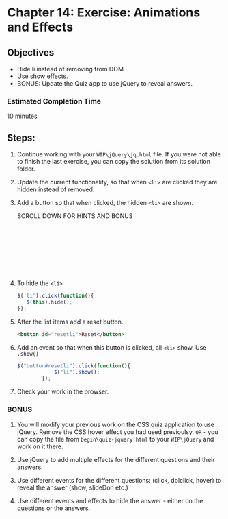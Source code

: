 # Chapter 14: Exercise: Animations and Effects

## Objectives
* Hide li instead of removing from DOM
* Use show effects. 
* BONUS: Update the Quiz app to use jQuery to reveal answers.

### Estimated Completion Time 
10 minutes

## Steps:

1. Continue working with your `WIP\jQuery\jq.html` file. If you were not able to finish the last exercise, you can copy the solution from its solution folder. 

1. Update the current functionality, so that when `<li>` are clicked they are hidden instead of removed.

1. Add a button so that when clicked, the hidden `<li>` are shown.

    SCROLL DOWN FOR HINTS AND BONUS

    ```javascript










    ```


1. To hide the `<li>`
    ```javascript
    $('li').click(function(){
       $(this).hide();
    });
    ```	
	
1. After the list items add a reset button.            
    ```html
    <button id="resetli">Reset</button>
    ```

1. Add an event so that when this button is clicked, all `<li>` show. Use `.show()`
    ```javascript
    $("button#resetli").click(function(){
                $("li").show();
            });
    ```

1. Check your work in the browser.

### BONUS

1. You will modify your previous work on the CSS quiz application to use jQuery. Remove the CSS hover effect you had used previoulsy. `OR` - you can copy the file from `begin\quiz-jquery.html` to your `WIP\jQuery` and work on it there.

1. Use jQuery to add multiple effects for the different questions and their answers.

1. Use different events for the different questions: (click, dblclick, hover) to reveal the answer (show, slideDon etc.) 
1. Use different events and effects to hide the answer - either on the questions or the answers.
